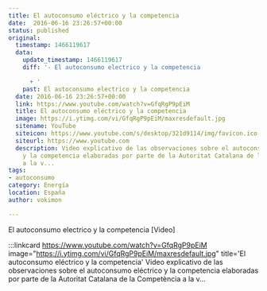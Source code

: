 ```yaml
---
title: El autoconsumo eléctrico y la competencia
date:  2016-06-16 23:26:57+00:00
status: published
original:
  timestamp: 1466119617
  data:
    update_timestamp: 1466119617
    diff: '- El autoconsumo electrico y la competencia

      + '
    past: El autoconsumo electrico y la competencia
  date: 2016-06-16 23:26:57+00:00
  link: https://www.youtube.com/watch?v=GfqRgP9pEiM
  title: El autoconsumo eléctrico y la competencia
  image: https://i.ytimg.com/vi/GfqRgP9pEiM/maxresdefault.jpg
  sitename: YouTube
  siteicon: https://www.youtube.com/s/desktop/321d9114/img/favicon.ico
  siteurl: https://www.youtube.com
  description: Video explicativo de las observaciones sobre el autoconsumo eléctrico
    y la competencia elaboradas por parte de la Autoritat Catalana de la Competència
    a la v...
tags:
- autoconsumo
category: Energía
location: España
author: vokimon

---
```

El autoconsumo electrico y la competencia [Video]

:::linkcard https://www.youtube.com/watch?v=GfqRgP9pEiM image="https://i.ytimg.com/vi/GfqRgP9pEiM/maxresdefault.jpg" title='El autoconsumo eléctrico y la competencia'
    Video explicativo de las observaciones sobre el autoconsumo eléctrico y la competencia elaboradas por parte de la Autoritat Catalana de la Competència a la v...

